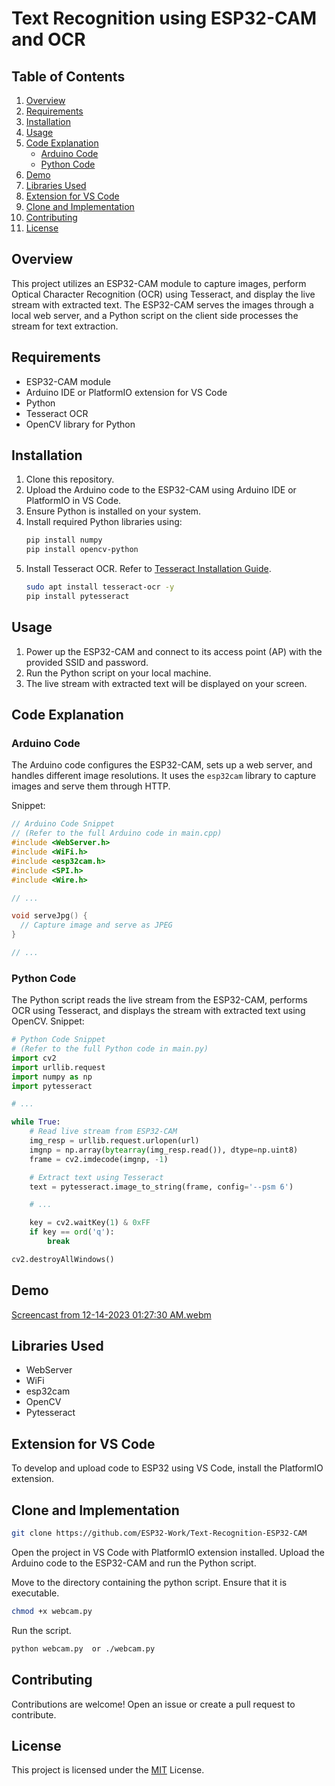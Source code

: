 # Text Recognition using ESP32-CAM and OCR

## Table of Contents
1. [Overview](#overview)
2. [Requirements](#requirements)
3. [Installation](#installation)
4. [Usage](#usage)
5. [Code Explanation](#code-explanation)
    - [Arduino Code](#arduino-code)
    - [Python Code](#python-code)
6. [Demo](#demo)
7. [Libraries Used](#libraries-used)
8. [Extension for VS Code](#extension-for-vs-code)
9. [Clone and Implementation](#clone-and-implementation)
10. [Contributing](#contributing)
11. [License](#license)

## Overview
This project utilizes an ESP32-CAM module to capture images, perform Optical Character Recognition (OCR) using Tesseract, and display the live stream with extracted text. The ESP32-CAM serves the images through a local web server, and a Python script on the client side processes the stream for text extraction.

## Requirements
- ESP32-CAM module
- Arduino IDE or PlatformIO extension for VS Code
- Python
- Tesseract OCR
- OpenCV library for Python

## Installation
1. Clone this repository.
2. Upload the Arduino code to the ESP32-CAM using Arduino IDE or PlatformIO in VS Code.
3. Ensure Python is installed on your system.
4. Install required Python libraries using:
    ```bash
    pip install numpy 
    pip install opencv-python 
    ```
5. Install Tesseract OCR. Refer to [Tesseract Installation Guide](https://github.com/tesseract-ocr/tesseract).
    ```bash
    sudo apt install tesseract-ocr -y
    pip install pytesseract
    ```

## Usage
1. Power up the ESP32-CAM and connect to its access point (AP) with the provided SSID and password.
2. Run the Python script on your local machine.
3. The live stream with extracted text will be displayed on your screen.

## Code Explanation

### Arduino Code
The Arduino code configures the ESP32-CAM, sets up a web server, and handles different image resolutions. It uses the `esp32cam` library to capture images and serve them through HTTP.

Snippet:
```cpp
// Arduino Code Snippet
// (Refer to the full Arduino code in main.cpp)
#include <WebServer.h>
#include <WiFi.h>
#include <esp32cam.h>
#include <SPI.h>
#include <Wire.h>

// ...

void serveJpg() {
  // Capture image and serve as JPEG
}

// ...
```
### Python Code
The Python script reads the live stream from the ESP32-CAM, performs OCR using Tesseract, and displays the stream with extracted text using OpenCV.
Snippet:
```python
# Python Code Snippet
# (Refer to the full Python code in main.py)
import cv2
import urllib.request
import numpy as np
import pytesseract

# ...

while True:
    # Read live stream from ESP32-CAM
    img_resp = urllib.request.urlopen(url)
    imgnp = np.array(bytearray(img_resp.read()), dtype=np.uint8)
    frame = cv2.imdecode(imgnp, -1)

    # Extract text using Tesseract
    text = pytesseract.image_to_string(frame, config='--psm 6')

    # ...

    key = cv2.waitKey(1) & 0xFF
    if key == ord('q'):
        break

cv2.destroyAllWindows()
```

## Demo

[Screencast from 12-14-2023 01:27:30 AM.webm](https://github.com/ESP32-Work/Text-Recognition-ESP32-CAM/assets/81290322/b9acfa72-a46f-4536-a052-0e22f2cb0e27)

## Libraries Used
- WebServer
- WiFi
- esp32cam
- OpenCV
- Pytesseract

## Extension for VS Code
To develop and upload code to ESP32 using VS Code, install the PlatformIO extension.

## Clone and Implementation
```bash
git clone https://github.com/ESP32-Work/Text-Recognition-ESP32-CAM
```

Open the project in VS Code with PlatformIO extension installed. Upload the Arduino code to the ESP32-CAM and run the Python script.

Move to the directory containing the python script. Ensure that it is executable.
```bash
chmod +x webcam.py
``` 
Run the script.
```bash
python webcam.py  or ./webcam.py
```

## Contributing
Contributions are welcome! Open an issue or create a pull request to contribute.

## License
This project is licensed under the [MIT](LICENSE) License.

